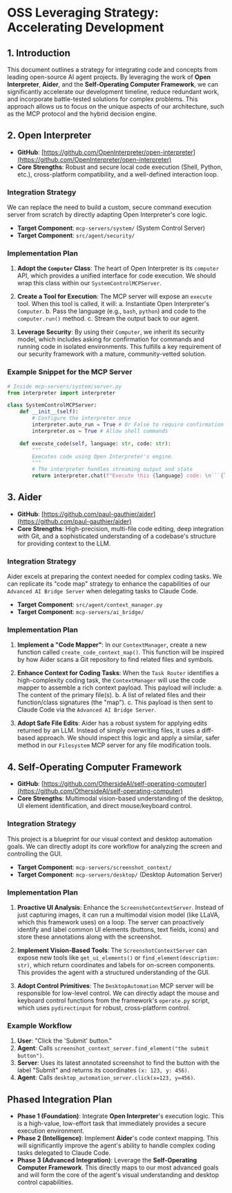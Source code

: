 # OSS Leveraging Strategy: Accelerating Development

## 1. Introduction

This document outlines a strategy for integrating code and concepts from leading open-source AI agent projects. By leveraging the work of **Open Interpreter**, **Aider**, and the **Self-Operating Computer Framework**, we can significantly accelerate our development timeline, reduce redundant work, and incorporate battle-tested solutions for complex problems. This approach allows us to focus on the unique aspects of our architecture, such as the MCP protocol and the hybrid decision engine.

## 2. Open Interpreter

-   **GitHub**: [https://github.com/OpenInterpreter/open-interpreter](https://github.com/OpenInterpreter/open-interpreter)
-   **Core Strengths**: Robust and secure local code execution (Shell, Python, etc.), cross-platform compatibility, and a well-defined interaction loop.

### Integration Strategy

We can replace the need to build a custom, secure command execution server from scratch by directly adapting Open Interpreter's core logic.

-   **Target Component**: `mcp-servers/system/` (System Control Server)
-   **Target Component**: `src/agent/security/`

### Implementation Plan

1.  **Adopt the `Computer` Class**: The heart of Open Interpreter is its `computer` API, which provides a unified interface for code execution. We should wrap this class within our `SystemControlMCPServer`.

2.  **Create a Tool for Execution**: The MCP server will expose an `execute` tool. When this tool is called, it will:
    a.  Instantiate Open Interpreter's `Computer`.
    b.  Pass the language (e.g., `bash`, `python`) and code to the `computer.run()` method.
    c.  Stream the output back to our agent.

3.  **Leverage Security**: By using their `Computer`, we inherit its security model, which includes asking for confirmation for commands and running code in isolated environments. This fulfills a key requirement of our security framework with a mature, community-vetted solution.

### Example Snippet for the MCP Server

```python
# Inside mcp-servers/system/server.py
from interpreter import interpreter

class SystemControlMCPServer:
    def __init__(self):
        # Configure the interpreter once
        interpreter.auto_run = True # Or False to require confirmation
        interpreter.os = True # Allow shell commands

    def execute_code(self, language: str, code: str):
        """
        Executes code using Open Interpreter's engine.
        """
        # The interpreter handles streaming output and state
        return interpreter.chat(f"Execute this {language} code: \n```{language}\n{code}\n```")

```

## 3. Aider

-   **GitHub**: [https://github.com/paul-gauthier/aider](https://github.com/paul-gauthier/aider)
-   **Core Strengths**: High-precision, multi-file code editing, deep integration with Git, and a sophisticated understanding of a codebase's structure for providing context to the LLM.

### Integration Strategy

Aider excels at preparing the context needed for complex coding tasks. We can replicate its "code map" strategy to enhance the capabilities of our `Advanced AI Bridge Server` when delegating tasks to Claude Code.

-   **Target Component**: `src/agent/context_manager.py`
-   **Target Component**: `mcp-servers/ai_bridge/`

### Implementation Plan

1.  **Implement a "Code Mapper"**: In our `ContextManager`, create a new function called `create_code_context_map()`. This function will be inspired by how Aider scans a Git repository to find related files and symbols.

2.  **Enhance Context for Coding Tasks**: When the `Task Router` identifies a high-complexity coding task, the `ContextManager` will use the code mapper to assemble a rich context payload. This payload will include:
    a.  The content of the primary file(s).
    b.  A list of related files and their function/class signatures (the "map").
    c.  This payload is then sent to Claude Code via the `Advanced AI Bridge Server`.

3.  **Adopt Safe File Edits**: Aider has a robust system for applying edits returned by an LLM. Instead of simply overwriting files, it uses a diff-based approach. We should inspect this logic and apply a similar, safer method in our `Filesystem` MCP server for any file modification tools.

## 4. Self-Operating Computer Framework

-   **GitHub**: [https://github.com/OthersideAI/self-operating-computer](https://github.com/OthersideAI/self-operating-computer)
-   **Core Strengths**: Multimodal vision-based understanding of the desktop, UI element identification, and direct mouse/keyboard control.

### Integration Strategy

This project is a blueprint for our visual context and desktop automation goals. We can directly adopt its core workflow for analyzing the screen and controlling the GUI.

-   **Target Component**: `mcp-servers/screenshot_context/`
-   **Target Component**: `mcp-servers/desktop/` (Desktop Automation Server)

### Implementation Plan

1.  **Proactive UI Analysis**: Enhance the `ScreenshotContextServer`. Instead of just capturing images, it can run a multimodal vision model (like LLaVA, which this framework uses) on a loop. The server can proactively identify and label common UI elements (buttons, text fields, icons) and store these annotations along with the screenshot.

2.  **Implement Vision-Based Tools**: The `ScreenshotContextServer` can expose new tools like `get_ui_elements()` or `find_element(description: str)`, which return coordinates and labels for on-screen components. This provides the agent with a structured understanding of the GUI.

3.  **Adopt Control Primitives**: The `DesktopAutomation` MCP server will be responsible for low-level control. We can directly adapt the mouse and keyboard control functions from the framework's `operate.py` script, which uses `pydirectinput` for robust, cross-platform control.

### Example Workflow

1.  **User**: "Click the 'Submit' button."
2.  **Agent**: Calls `screenshot_context_server.find_element("the submit button")`.
3.  **Server**: Uses its latest annotated screenshot to find the button with the label "Submit" and returns its coordinates `(x: 123, y: 456)`.
4.  **Agent**: Calls `desktop_automation_server.click(x=123, y=456)`.

## Phased Integration Plan

-   **Phase 1 (Foundation)**: Integrate **Open Interpreter**'s execution logic. This is a high-value, low-effort task that immediately provides a secure execution environment.
-   **Phase 2 (Intelligence)**: Implement **Aider**'s code context mapping. This will significantly improve the agent's ability to handle complex coding tasks delegated to Claude Code.
-   **Phase 3 (Advanced Integration)**: Leverage the **Self-Operating Computer Framework**. This directly maps to our most advanced goals and will form the core of the agent's visual understanding and desktop control capabilities.

